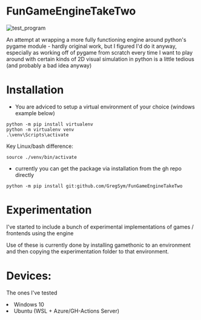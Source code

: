 # FunGameEngineTakeTwo

![test_program](https://github.com/GregSym/FunGameEngineTakeTwo/actions/workflows/test-suite.yml/badge.svg)


<p>
  An attempt at wrapping a more fully functioning engine around python's pygame module - hardly original work, but I figured I'd do it anyway,
  especially as working off of pygame from scratch every time I want to play around with certain kinds of 2D visual simulation in python is a
  little tedious (and probably a bad idea anyway)
</p>

# Installation

* You are adviced to setup a virtual environment of your choice (windows example below)
```
python -m pip install virtualenv
python -m virtualenv venv
.\venv\Scripts\activate
```
Key Linux/bash difference:
```
source ./venv/bin/activate
```

* currently you can get the package via installation from the gh
repo directly
```
python -m pip install git:github.com/GregSym/FunGameEngineTakeTwo
```

# Experimentation

I've started to include a bunch of experimental implementations of games / frontends using the engine

Use of these is currently done by installing gamethonic to an environment and then copying the experimentation folder to that
environment.

<h1> Devices: </h1>

<p> The ones I've tested </p>

<li> Windows 10 </li>
<li> Ubuntu (WSL + Azure/GH-Actions Server) </li>
